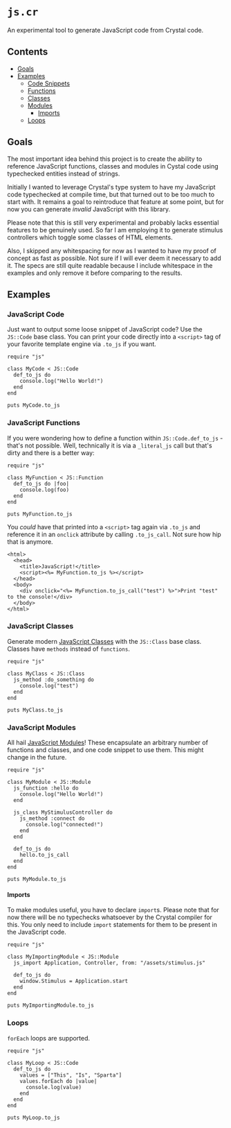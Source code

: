 # `js.cr`

An experimental tool to generate JavaScript code from Crystal code.

## Contents

* [Goals](#goals)
* [Examples](#examples)
  * [Code Snippets](#javascript-code)
  * [Functions](#javascript-functions)
  * [Classes](#javascript-classes)
  * [Modules](#javascript-modules)
    * [Imports](#imports)
  * [Loops](#loops)

## Goals

The most important idea behind this project is to create the ability to reference JavaScript functions, classes and modules in Cystal code using typechecked entities instead of strings.

Initially I wanted to leverage Crystal's type system to have my JavaScript code typechecked at compile time, but that turned out to be too much to start with. It remains a goal to reintroduce that feature at some point, but for now you can generate _invalid_ JavaScript with this library.

Please note that this is still very experimental and probably lacks essential features to be genuinely used. So far I am employing it to generate stimulus controllers which toggle some classes of HTML elements.

Also, I skipped any whitespacing for now as I wanted to have my proof of concept as fast as possible. Not sure if I will ever deem it necessary to add it. The specs are still quite readable because I include whitespace in the examples and only remove it before comparing to the results.

## Examples

### JavaScript Code

Just want to output some loose snippet of JavaScript code? Use the `JS::Code` base class. You can print your code directly into a `<script>` tag of your favorite template engine via `.to_js` if you want.

```crystal
require "js"

class MyCode < JS::Code
  def_to_js do
    console.log("Hello World!")
  end
end

puts MyCode.to_js
```

### JavaScript Functions

If you were wondering how to define a function within `JS::Code.def_to_js` - that's not possible. Well, technically it is via a `_literal_js` call but that's dirty and there is a better way:

```crystal
require "js"

class MyFunction < JS::Function
  def_to_js do |foo|
    console.log(foo)
  end
end

puts MyFunction.to_js
```

You _could_ have that printed into a `<script>` tag again via `.to_js` and reference it in an `onclick` attribute by calling `.to_js_call`. Not sure how hip that is anymore.

```ecr
<html>
  <head>
    <title>JavaScript!</title>
    <script><%= MyFunction.to_js %></script>
  </head>
  <body>
    <div onclick="<%= MyFunction.to_js_call("test") %>">Print "test" to the console!</div>
  </body>
</html>
```

### JavaScript Classes

Generate modern [JavaScript Classes](https://developer.mozilla.org/en-US/docs/Web/JavaScript/Reference/Classes) with the `JS::Class` base class. Classes have `methods` instead of `functions`.

```crystal
require "js"

class MyClass < JS::Class
  js_method :do_something do
    console.log("test")
  end
end

puts MyClass.to_js
```

### JavaScript Modules

All hail [JavaScript Modules](https://developer.mozilla.org/en-US/docs/Web/JavaScript/Guide/Modules)! These encapsulate an arbitrary number of functions and classes, and one code snippet to use them. This might change in the future.

```crystal
require "js"

class MyModule < JS::Module
  js_function :hello do
    console.log("Hello World!")
  end

  js_class MyStimulusController do
    js_method :connect do
      console.log("connected!")
    end
  end

  def_to_js do
    hello.to_js_call
  end
end

puts MyModule.to_js
```

#### Imports

To make modules useful, you have to declare `import`s. Please note that for now there will be no typechecks whatsoever by the Crystal compiler for this. You only need to include `import` statements for them to be present in the JavaScript code.

```crystal
require "js"

class MyImportingModule < JS::Module
  js_import Application, Controller, from: "/assets/stimulus.js"

  def_to_js do
    window.Stimulus = Application.start
  end
end

puts MyImportingModule.to_js
```

### Loops

`forEach` loops are supported.

```crystal
require "js"

class MyLoop < JS::Code
  def_to_js do
    values = ["This", "Is", "Sparta"]
    values.forEach do |value|
      console.log(value)
    end
  end
end

puts MyLoop.to_js
```
